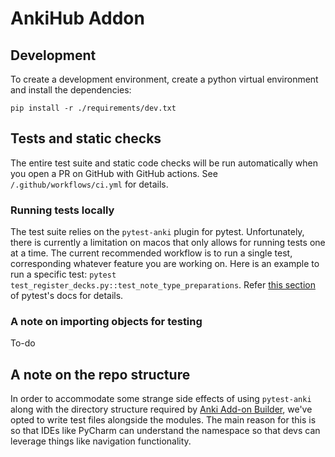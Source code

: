 # AnkiHub Addon

## Development

To create a development environment, create a python virtual environment and
install the dependencies:

```
pip install -r ./requirements/dev.txt
```

## Tests and static checks

The entire test suite and static code checks will be run automatically when you
open a PR on GitHub with GitHub actions. See `/.github/workflows/ci.yml` for
details.

### Running tests locally

The test suite relies on the `pytest-anki` plugin for pytest. Unfortunately,
there is currently a limitation on macos that only allows for running tests one
at a time. The current recommended workflow is to run a single test,
corresponding whatever feature you are working on. Here is an example to run a
specific test: `pytest test_register_decks.py::test_note_type_preparations`. Refer [this
section](https://docs.pytest.org/en/6.2.x/usage.html#specifying-tests-selecting-tests)
of pytest's docs for details.

### A note on importing objects for testing

To-do


## A note on the repo structure

In order to accommodate some strange side effects of using `pytest-anki` along
with the directory structure required by [Anki Add-on
Builder](https://github.com/glutanimate/anki-addon-builder), we've opted to
write test files alongside the modules. The main reason for this is so that IDEs
like PyCharm can understand the namespace so that devs can leverage things like
navigation functionality.
